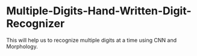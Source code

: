 # Multiple-Digits-Hand-Written-Digit-Recognizer
This will help us to recognize multiple digits at a time using CNN and Morphology.
